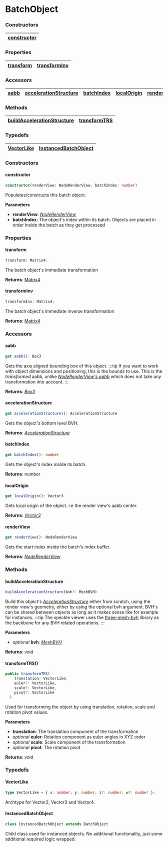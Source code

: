 # BatchObject

### <h3>Constructors</h3>

| [constructor](/viewer/batch-object-api.md#constructor)
|--- |

### <h3>Properties</h3>

| [transform](/viewer/batch-object-api.md#transform) | [transformInv](/viewer/batch-object-api.md#transforminv) 
------------------------------------------------------ | ---------------------------------------------------- |

### <h3>Accessors</h3>

| [aabb](/viewer/batch-object-api.md#aabb) | [accelerationStructure](/viewer/batch-object-api.md#accelerationstructure) | [batchIndex](/viewer/batch-object-api.md#batchindex) | [localOrigin](/viewer/batch-object-api.md#localorigin) | [renderView](/viewer/batch-object-api.md#renderview) |
| ---------------------------------------- | -------------------------------------------------------------------------- | ---------------------------------------------------- | ------------------------------------------------------ | ---------------------------------------------------- |

### <h3>Methods</h3>

| [buildAccelerationStructure](/viewer/batch-object-api.md#buildaccelerationstructure) | [transformTRS](/viewer/batch-object-api.md#transformtrs) |
| ------------------------------------------------------------------------------------ | -------------------------------------------------------- |

### <h3>Typedefs</h3>

| [VectorLike](/viewer/batch-object-api.md#vectorlike) | [InstancedBatchObject](/viewer/batch-object-api.md#instancedbatchobject) |
| ---------------------------------------------------- | ------------------------------------------------------------------------ |

### <h3>Constructors</h3>

#### <b>constructor</b>

```ts
constructor(renderView: NodeRenderView, batchIndex: number)
```

Populates/constructs this batch object.

**Parameters**

- **renderView**: [_NodeRenderView_](./render-view-api)
- **batchIndex**: The object's index within its batch. Objects are placed in order inside the batch as they get processed

### <h3>Properties</h3>

#### <b>transform</b>

```ts
transform: Matrix4;
```

The batch object's immediate transformation

**Returns**: [Matrix4](https://threejs.org/docs/index.html?q=matr#api/en/math/Matrix4)

#### <b>transformInv</b>

```ts
transformInv: Matrix4;
```

The batch object's immediate inverse transformation

**Returns**: [Matrix4](https://threejs.org/docs/index.html?q=matr#api/en/math/Matrix4)


### <h3>Accessors</h3>

#### <b>aabb</b>

```ts
get aabb(): Box3
```

Gets the axis aligned bounding box of this object.
:::tip
If you want to work with object dimensions and positioning, this is the bounds to use. This is the _transformed_ aabb, unlike [_NodeRenderView's aabb_](/viewer/render-view-api.md#aabb) which does not take any transformation into account.
:::

**Returns**: [_Box3_](https://threejs.org/docs/index.html?q=box#api/en/math/Box3)

#### <b>accelerationStructure</b>

```ts
get accelerationStructure(): AccelerationStructure
```

Gets the object's bottom level BVH.

**Returns**: [_AccelerationStructure_](/viewer/acceleration-structure-api.md)

#### <b>batchIndex</b>

```ts
get batchIndex(): number
```

Gets the object's index inside its batch.

**Returns**: number

#### <b>localOrigin</b>

```ts
get localOrigin(): Vector3
```

Gets local origin of the object. i.e the render view's aabb center.

**Returns**: [_Vector3_](https://threejs.org/docs/index.html?q=vec#api/en/math/Vector3)

#### <b>renderView</b>

```ts
get renderView(): NodeRenderView
```

Gets the start index inside the batch's index buffer.

**Returns**: [_NodeRenderView_](/viewer/render-view-api.md)

### <h3>Methods</h3>

#### <b>buildAccelerationStructure</b>

```ts
buildAccelerationStructure(bvh?: MeshBVH)
```

Build this object's [_AccelerationStructure_](/viewer/acceleration-structure-api.md) either from scratch, using the render view's geometry, either by using the optional bvh argument. BVH's can be shared between objects as long as it makes sense like for example for instances.
:::tip
The speckle viewer uses the [three-mesh-bvh](https://github.com/gkjohnson/three-mesh-bvh) library as the backbone for any BVH related operations.
:::

**Parameters**

- _optional_ **bvh**: [_MeshBVH_](https://github.com/gkjohnson/three-mesh-bvh)

**Returns**: void

#### <b>transformTRS()</b>

```ts
public transformTRS(
    translation: VectorLike,
    euler?: VectorLike,
    scale?: VectorLike,
    pivot?: VectorLike
  )
```

Used for transforming the object by using translation, rotation, scale and rotation pivot values.

**Parameters**

- **translation**: The translation component of the transformation
- _optional_ **euler**: Rotation component as euler angles in XYZ order
- _optional_ **scale**: Scale component of the transformation
- _optional_ **pivot**: The rotation pivot

**Returns**: void

### <h3>Typedefs</h3>

#### <b>VectorLike</b>

```ts
type VectorLike = { x: number; y: number; z?: number; w?: number };
```

Archtype for Vector2, Vector3 and Vector4.

#### <b>InstancedBatchObject</b>

```ts
class InstancedBatchObject extends BatchObject
```

Child class used for instanced objects. No additional functionality, just some additional required logic wrapped.

